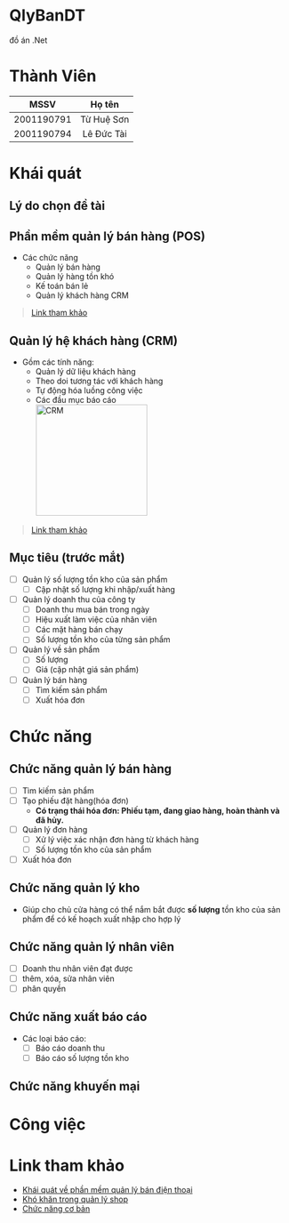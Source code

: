 # QlyBanDT
đồ án .Net

# Thành Viên
| MSSV          | Họ tên       |
| :---:         | :---:        |
| 2001190791    | Từ Huệ Sơn   |
| 2001190794    | Lê Đức Tài   |

# Khái quát
## Lý do chọn đề tài

## Phần mềm quản lý bán hàng (POS)
- Các chức năng
    - Quản lý bán hàng
    - Quản lý hàng tồn khó
    - Kế toán bán lẻ
    - Quản lý khách hàng CRM
> [Link tham khảo](https://tuvanphanmem.vn/phan-mem-quan-ly-ban-hang)
## Quản lý hệ khách hàng (CRM)
- Gồm các tính năng:
    - Quản lý dữ liệu khách hàng
    - Theo doi tương tác với khách hàng
    - Tự động hóa luồng công việc
    - Các đầu mục báo cáo
<br/><img src="http://tuvanphanmem.vn/image/data/Industries/CRM/phan-mem-quan-ly-quan-he-khach-hang-crm.png" alt="CRM" width="200"/><br/>

> [Link tham khảo](https://tuvanphanmem.vn/crm-quan-ly-quan-he-khach-hang)
## Mục tiêu (trước mắt)
- [ ] Quản lý số lượng tồn kho của sản phẩm
    - [ ] Cập nhật số lượng khi nhập/xuất hàng
- [ ] Quản lý doanh thu của công ty
    - [ ] Doanh thu mua bán trong ngày
    - [ ] Hiệu xuất làm việc của nhân viên
    - [ ] Các mặt hàng bán chạy
    - [ ] Số lượng tồn kho của từng sản phẩm
- [ ] Quản lý về sản phẩm
    - [ ] Số lượng
    - [ ] Giá (cập nhật giá sản phẩm)
- [ ] Quản lý bán hàng
    - [ ] Tìm kiếm sản phẩm
    - [ ] Xuất hóa đơn

# Chức năng
## Chức năng quản lý bán hàng
- [ ] Tìm kiếm sản phẩm
- [ ] Tạo phiếu đặt hàng(hóa đơn)
    - **Có trạng thái hóa đơn: Phiếu tạm, đang giao hàng, hoàn thành và đã hủy.**
- [ ] Quản lý đơn hàng
    - [ ] Xử lý việc xác nhận đơn hàng từ khách hàng
    - [ ] Số lượng tồn kho của sản phẩm
- [ ] Xuất hóa đơn
## Chức năng quản lý kho
- Giúp cho chủ cửa hàng có thể nắm bắt được **số lượng** tồn kho của sản phẩm để có kế hoạch xuất nhập cho hợp lý
## Chức năng quản lý nhân viên
- [ ] Doanh thu nhân viên đạt được
- [ ] thêm, xóa, sửa nhân viên
- [ ] phân quyền
## Chức năng xuất báo cáo
- Các loại báo cáo: 
    - [ ] Báo cáo doanh thu
    - [ ] Báo cáo số lượng tồn kho
## Chức năng khuyến mại

# Công việc


# Link tham khảo
- [Khái quát về phần mềm quản lý bán điện thoại](https://tuvanphanmem.vn/phan-mem-quan-ly-cua-hang-dien-thoai)
- [Khó khăn trong quản lý shop](https://acman.vn/phan-mem-quan-ly-cua-hang-dien-thoai.html)
- [Chức năng cơ bản](https://fososoft.com/3-chuc-nang-co-ban-trong-phan-mem-quan-ly-ban-hang-mien-phi/)